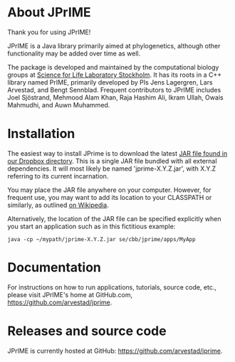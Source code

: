 

# About JPrIME

Thank you for using JPrIME!

JPrIME is a Java library primarily aimed at phylogenetics,
although other functionality may be added over time as well.

The package is developed and maintained by the computational biology
groups at [Science for Life Laboratory Stockholm](http://www.scilifelab.se/).
It has its roots in a C++ library named PrIME, primarily developed by PIs
Jens Lagergren, Lars Arvestad, and Bengt Sennblad. Frequent contributors to
JPrIME includes Joel Sjöstrand, Mehmood Alam Khan, Raja Hashim Ali, Ikram Ullah, Owais Mahmudhi,
and Auwn Muhammed.

# Installation

The easiest way to install JPrime is to download the latest [JAR file found in
our Dropbox directory](https://www.dropbox.com/sh/4yfyav5wmeyk34a/AAAhayS-dwx0OBeJl5RpuOYha?dl=0).
This is a single JAR file bundled with all external
dependencies. It will most likely be named 'jprime-X.Y.Z.jar', with
X.Y.Z referring to its current incarnation.

You may place the JAR file anywhere on your computer. However, for frequent use,
you may want to add its location to your CLASSPATH or similarly, as outlined
[on Wikipedia](http://en.wikipedia.org/wiki/Classpath_(Java)).

Alternatively, the location of the JAR file can be specified explicitly when you
start an application such as in this fictitious example:

```
java -cp ~/mypath/jprime-X.Y.Z.jar se/cbb/jprime/apps/MyApp
```

# Documentation

For instructions on how to run applications, tutorials, source code, etc., please
visit JPrIME's home at GitHub.com, https://github.com/arvestad/jprime.


# Releases and source code

JPrIME is currently hosted at GitHub: https://github.com/arvestad/jprime.


